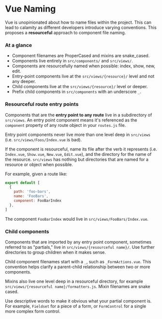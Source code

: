 Vue Naming
==========

Vue is unopinionated about how to name files within the project. This can lead to calamity as different developers introduce varying conventions. This proposes a **resourceful** approach to component file naming.

### At a glance

- Component filenames are ProperCased and mixins are snake_cased.
- Components live entirely in `src/components/` and `src/views/`.
- Components are resourcefully named when possible: index, show, new, edit.
- Entry-point components live at the `src/views/{resource}/` level and not any deeper.
- Child components live at the `src/views/{resource}/` level or deeper.
- Prefix child components in `src/components` with an underscore `_`.

### Resourceful route entry points

Components that are the **entry point to any route** live in a subdirectory of `src/views`. An entry point component means it's referenced as the `component` property of any route object in your `routes.js` file.

Entry point components never live more than one level deep in `src/views` (i.e. `src/views/Foos/Index.vue` is bad).

If the component is resourceful, name its file after the verb it represents (i.e. `Index.vue`, `Show.vue`, `New.vue`, `Edit.vue`), and the directory for the name of the resource. `src/views` has nothing but directories that are named for a resource or object when possible.

For example, given a route like:

```js
export default [
  {
    path: 'foo-bars',
    name: 'FooBars',
    component: FooBarIndex
  },
]
```

The component `FooBarIndex` would live in `src/views/FooBars/Index.vue`.

### Child components

Components that are imported by any entry point component, sometimes referred to as "partials," live in `src/views/{resourceful name}/`. Use further directories to group children when it makes sense.

Child component filenames start with a `_`, such as `_FormActions.vue`. This convention helps clarify a parent-child relationship between two or more components.

Mixins also live one level deep in a resourceful directory, for example `src/views/{resourceful name}/formatters.js`. Mixin filenames are snake cased.

Use descriptive words to make it obvious what your partial component is. For example, `Fieldset` for a piece of a form, or `FormControl` for a single more complex form control.
